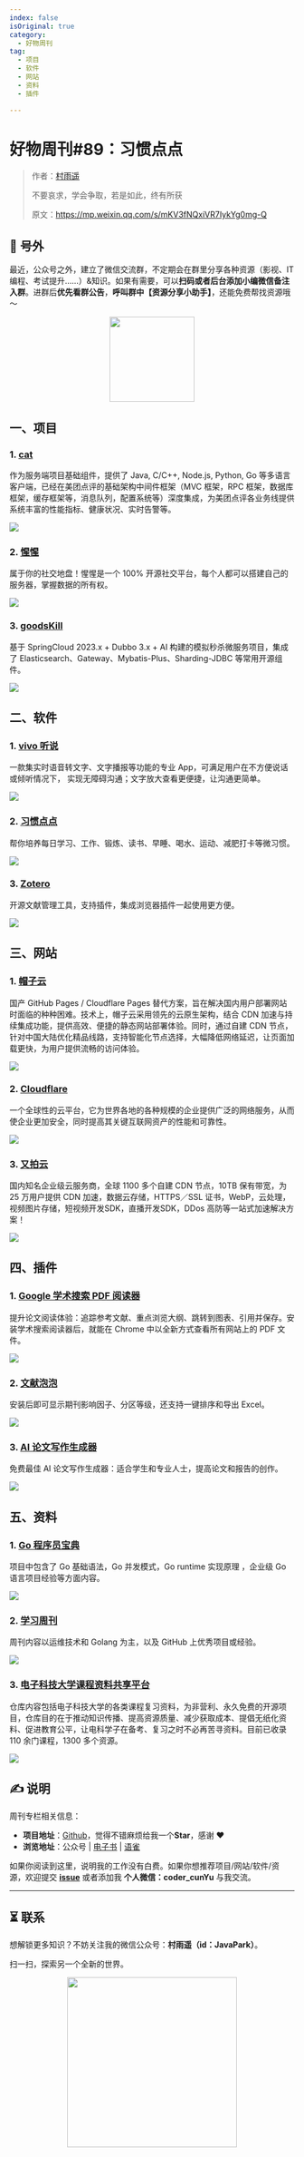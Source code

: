 ```yaml
---
index: false
isOriginal: true
category:
  - 好物周刊
tag:
  - 项目
  - 软件
  - 网站
  - 资料
  - 插件

---
```


# 好物周刊#89：习惯点点

> 作者：[村雨遥](https://github.com/cunyu1943)
> 
> 不要哀求，学会争取，若是如此，终有所获
> 
> 原文：https://mp.weixin.qq.com/s/mKV3fNQxiVR7IykYg0mg-Q


## 🎈 号外 

最近，公众号之外，建立了微信交流群，不定期会在群里分享各种资源（影视、IT 编程、考试提升……）&知识。如果有需要，可以**扫码或者后台添加小编微信备注入群**。进群后**优先看群公告**，**呼叫群中【资源分享小助手】**，还能免费帮找资源哦～

<center>
<img src="/contact/wxgroup.jpg" width="150"> 
</center>

## 一、项目

### 1. [cat](https://github.com/dianping/cat)

作为服务端项目基础组件，提供了 Java, C/C++, Node.js, Python, Go 等多语言客户端，已经在美团点评的基础架构中间件框架（MVC 框架，RPC 框架，数据库框架，缓存框架等，消息队列，配置系统等）深度集成，为美团点评各业务线提供系统丰富的性能指标、健康状况、实时告警等。

![](assets/1228-0103/1735776870419-394fa4cc-e4e2-45dc-a76d-c250870f9064.webp)

### 2. [惺惺](https://github.com/cherish-chat/xxim-server)

属于你的社交地盘！惺惺是一个 100% 开源社交平台，每个人都可以搭建自己的服务器，掌握数据的所有权。

![](assets/1228-0103/1735776978234-539e7e66-64a2-4f93-87ef-913fbc024911.webp)

### 3. [goodsKill](https://github.com/techa03/goodsKill)

基于 SpringCloud 2023.x + Dubbo 3.x + AI 构建的模拟秒杀微服务项目，集成了 Elasticsearch、Gateway、Mybatis-Plus、Sharding-JDBC 等常用开源组件。

![](assets/1228-0103/1735777134845-955400ba-43e4-4cb4-819b-d756639391c0.webp)

## 二、软件

### 1. [vivo 听说](https://accessibility.vivo.com/accessibility/hear)

一款集实时语音转文字、文字播报等功能的专业 App，可满足用户在不方便说话或倾听情况下， 实现无障碍沟通；文字放大查看更便捷，让沟通更简单。

![](assets/1228-0103/1734998418546-9e843eda-7a44-46f5-ae57-c4e62cc9d3f8.webp)

### 2. [习惯点点](https://habitdots.com)

帮你培养每日学习、工作、锻炼、读书、早睡、喝水、运动、减肥打卡等微习惯。

![](assets/1228-0103/1735602978448-2ae6e32f-a865-4b98-a9aa-886c14eae16f.webp)

### 3. [Zotero](https://www.zotero.org/)

开源文献管理工具，支持插件，集成浏览器插件一起使用更方便。

![](assets/1228-0103/1735603076785-aba7f47e-a98c-43b9-b698-795911bf7171.webp)

## 三、网站

### 1. [帽子云](https://www.maoziyun.com)

国产 GitHub Pages / Cloudflare Pages 替代方案，旨在解决国内用户部署网站时面临的种种困难。技术上，帽子云采用领先的云原生架构，结合 CDN 加速与持续集成功能，提供高效、便捷的静态网站部署体验。同时，通过自建 CDN 节点，针对中国大陆优化精品线路，支持智能化节点选择，大幅降低网络延迟，让页面加载更快，为用户提供流畅的访问体验。

![](assets/1228-0103/1735603413791-ec6c798d-e260-42cc-879b-bc7f2adaa0ac.webp)

### 2. [Cloudflare](https://www.cloudflare.com/zh-cn/)

一个全球性的云平台，它为世界各地的各种规模的企业提供广泛的网络服务，从而使企业更加安全，同时提高其关键互联网资产的性能和可靠性。

![](assets/1228-0103/1735603885642-a2d6a602-b712-46a3-b762-96b3016b0eaf.webp)

### 3. [又拍云](https://console.upyun.com/register/?invite=9LfDr1C_y)

国内知名企业级云服务商，全球 1100 多个自建 CDN 节点，10TB 保有带宽，为 25 万用户提供 CDN 加速，数据云存储，HTTPS／SSL 证书，WebP，云处理，视频图片存储，短视频开发SDK，直播开发SDK，DDos 高防等一站式加速解决方案！

![](assets/1228-0103/1735603863813-6016d5dc-b0e2-45fb-94fc-679440f66d33.webp)

## 四、插件

### 1. [Google 学术搜索 PDF 阅读器](https://chromewebstore.google.com/detail/google-学术搜索-pdf-阅读器/dahenjhkoodjbpjheillcadbppiidmhp?hl=zh-CN)

提升论文阅读体验：追踪参考文献、重点浏览大纲、跳转到图表、引用并保存。安装学术搜索阅读器后，就能在 Chrome 中以全新方式查看所有网站上的 PDF 文件。

![](assets/1228-0103/1735776417017-e2c9d09d-fcd0-4cd2-822a-c96cdc029e16.webp)

### 2. [文献泡泡](https://chromewebstore.google.com/detail/文献泡泡-pubmed、google学术、知网等多/pdmgonafkgopgipcmgfpfobgknbofnpn)

安装后即可显示期刊影响因子、分区等级，还支持一键排序和导出 Excel。

![](assets/1228-0103/1735776537710-faa27f90-7f2f-4faa-a6b9-ce7a825f40a4.webp)

### 3. [AI 论文写作生成器](https://chromewebstore.google.com/detail/ai论文写作生成器：学术写作/lnpeflilbcimmlbenlpphfbpmocmjpgk)

 免费最佳 AI 论文写作生成器：适合学生和专业人士，提高论文和报告的创作。

![](assets/1228-0103/1735776712921-0d236f7e-e28e-420a-ae32-fa02a8a571c8.webp)

## 五、资料

### 1. [Go 程序员宝典](https://github.com/shgopher/GOFamily)

项目中包含了 Go 基础语法，Go 并发模式，Go runtime 实现原理 ，企业级 Go 语言项目经验等方面内容。

![](assets/1228-0103/1735777282505-83d8ea30-1f27-4529-8a24-66c3364f4b63.webp)

### 2. [学习周刊](https://github.com/eryajf/learning-weekly)

周刊内容以运维技术和 Golang 为主，以及 GitHub 上优秀项目或经验。

![](assets/1228-0103/1735777580933-2581aeb1-b02e-4fcf-9062-566a8e383941.webp)

### 3. [电子科技大学课程资料共享平台](https://github.com/Xovee/uestc-course)

仓库内容包括电子科技大学的各类课程复习资料，为非营利、永久免费的开源项目，仓库目的在于推动知识传播、提高资源质量、减少获取成本、提倡无纸化资料、促进教育公平，让电科学子在备考、复习之时不必再苦寻资料。目前已收录 110 余门课程，1300 多个资源。

![](assets/1228-0103/1735778978498-d9e6896a-1641-48e1-b0c2-9a1eb30ca685.webp)

## 

## ✍️ 说明

周刊专栏相关信息：

- **项目地址**：[Github](https://github.com/cunyu1943/weekly)，觉得不错麻烦给我一个**Star**，感谢 ❤️
- **浏览地址**：公众号 | [电子书](https://cunyu1943.github.io/weekly) | [语雀](https://yuque.com/cunyu1943/weekly)

如果你阅读到这里，说明我的工作没有白费。如果你想推荐项目/网站/软件/资源，欢迎提交 **[issue](https://github.com/cunyu1943/weekly/issues)** 或者添加我 **个人微信：coder_cunYu** 与我交流。

---

## ⏳ 联系

想解锁更多知识？不妨关注我的微信公众号：**村雨遥（id：JavaPark）**。

扫一扫，探索另一个全新的世界。

<center>
<img src="/contact/contact.png" width="300">
</center>


